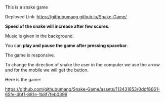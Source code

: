 This is a snake game

Deployed Link: https://githubumang.github.io/Snake-Game/


**Speed of the snake will increase after few scores.**

Music is given in the background.

You can **play and pause the game after pressing spacebar**.

The game is responsive.

To change the direction of snake the user in the computer we use the arrow and for the mobile we will get the button.

Here is the game:

https://github.com/githubumang/Snake-Game/assets/113431853/0ddf8661-65fe-4bf1-881e-1b8f7feb0399

